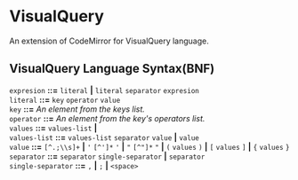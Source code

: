 VisualQuery
===========

An extension of CodeMirror for VisualQuery language. 




VisualQuery Language Syntax(BNF)
---------------------------------
`expresion` __::=__ `literal` __|__ `literal` `separator` `expresion`<br />
`literal` __::=__ `key` `operator` `value`<br />
`key` __::=__ *An element from the keys list.*<br />
`operator` __::=__ *An element from the key's operators list.*<br />
`values` __::=__ `values-list` __|__ ` `<br />
`values-list` __::=__ `values-list` `separator` `value` __|__ `value`<br />
`value` __::=__ `[^.;\\s]+` __|__ `'` `[^']*` `'` __|__ `"` `[^"]*` `"` __|__ `(` `values` `)` __|__ `[` `values` `]` __|__ `{` `values` `}`<br />
`separator` __::=__ `separator` `single-separator` __|__ `separator`<br />
`single-separator` __::=__ `,` __|__ `;` __|__ `<space>`<br />
